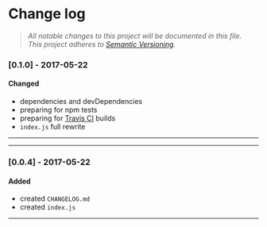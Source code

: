 # Change log
> _All notable changes to this project will be documented in this file._  
> _This project adheres to [Semantic Versioning](http://semver.org/)._


### [0.1.0] - 2017-05-22

#### Changed
- dependencies and devDependencies
- preparing for npm tests
- preparing for [Travis CI](https://travis-ci.org/dutchenkoOleg/gulp-not-supported-file) builds
- `index.js` full rewrite

---

---

### [0.0.4] - 2017-05-22

#### Added
- created `CHANGELOG.md`
- created `index.js`

---
